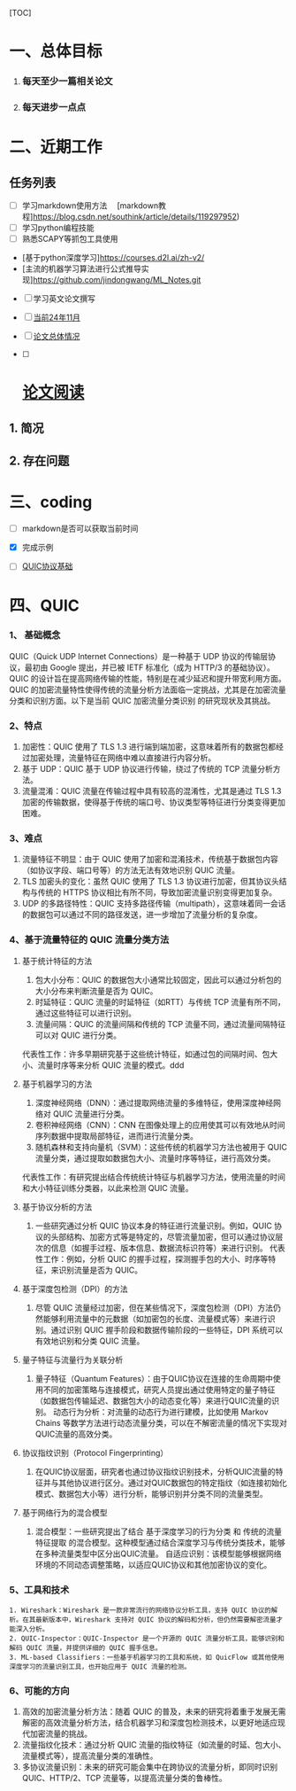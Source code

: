 [TOC]





# **一、总体目标**

1. ### 每天至少一篇相关论文
2. ### 每天进步一点点 

# 二、**近期工作**
## 任务列表
- [ ] 学习markdown使用方法&emsp;
[markdown教程]https://blog.csdn.net/southink/article/details/119297952)
- [ ] 学习python编程技能&nbsp; &emsp;
- [ ] 熟悉SCAPY等抓包工具使用
- [基于python深度学习]https://courses.d2l.ai/zh-v2/ <BR>
- [主流的机器学习算法进行公式推导实现]https://github.com/jindongwang/ML_Notes.git
- [ ] 学习英文论文撰写
- [ ] [当前24年11月](record/202411/index.md)
- [ ] [论文总体情况](record/整体汇总情况.md)

- [ ] # [论文阅读](record/整体汇总情况.md)
## 1. 简况
## 2. 存在问题



# 三、coding

- [ ] markdown是否可以获取当前时间
- [X] 完成示例



- [ ] [QUIC协议基础](record/quic.md)



# **四、QUIC**

### 1、 **基础概念**

QUIC（Quick UDP Internet Connections）是一种基于 UDP 协议的传输层协议，最初由 Google 提出，并已被 IETF 标准化（成为 HTTP/3 的基础协议）。QUIC 的设计旨在提高网络传输的性能，特别是在减少延迟和提升带宽利用方面。QUIC 的加密流量特性使得传统的流量分析方法面临一定挑战，尤其是在加密流量分类和识别方面。以下是当前 QUIC 加密流量分类识别 的研究现状及其挑战。


### **2、特点**

1. 加密性：QUIC 使用了 TLS 1.3 进行端到端加密，这意味着所有的数据包都经过加密处理，流量特征在网络中难以直接进行内容分析。
2. 基于 UDP：QUIC 基于 UDP 协议进行传输，绕过了传统的 TCP 流量分析方法。
3. 流量混淆：QUIC 流量在传输过程中具有较高的混淆性，尤其是通过 TLS 1.3 加密的传输数据，使得基于传统的端口号、协议类型等特征进行分类变得更加困难。


### **3、难点**

1. 流量特征不明显：由于 QUIC 使用了加密和混淆技术，传统基于数据包内容（如协议字段、端口号等）的方法无法有效地识别 QUIC 流量。
2. TLS 加密头的变化：虽然 QUIC 使用了 TLS 1.3 协议进行加密，但其协议头结构与传统的 HTTPS 协议相比有所不同，导致加密流量识别变得更加复杂。
3. UDP 的多路径特性：QUIC 支持多路径传输（multipath），这意味着同一会话的数据包可以通过不同的路径发送，进一步增加了流量分析的复杂度。

### **4、基于流量特征的 QUIC 流量分类方法**

1. 基于统计特征的方法

   1. 包大小分布：QUIC 的数据包大小通常比较固定，因此可以通过分析包的大小分布来判断流量是否为 QUIC。
   2. 时延特征：QUIC 流量的时延特征（如RTT）与传统 TCP 流量有所不同，通过这些特征可以进行识别。
   3. 流量间隔：QUIC 的流量间隔和传统的 TCP 流量不同，通过流量间隔特征可以对 QUIC 进行分类。

   代表性工作：许多早期研究基于这些统计特征，如通过包的间隔时间、包大小、流量时序等来分析 QUIC 流量的模式。ddd 

2. 基于机器学习的方法

   1. 深度神经网络（DNN）：通过提取网络流量的多维特征，使用深度神经网络对 QUIC 流量进行分类。
   2. 卷积神经网络（CNN）：CNN 在图像处理上的应用使其可以有效地从时间序列数据中提取局部特征，进而进行流量分类。
   3. 随机森林和支持向量机（SVM）：这些传统的机器学习方法也被用于 QUIC 流量分类，通过提取如数据包大小、流量时序等特征，进行高效分类。

   代表性工作：有研究提出结合传统统计特征与机器学习方法，使用流量的时间和大小特征训练分类器，以此来检测 QUIC 流量。

3. 基于协议分析的方法

   1. 一些研究通过分析 QUIC 协议本身的特征进行流量识别。例如，QUIC 协议的头部结构、加密方式等是特定的，尽管流量加密，但可以通过协议层次的信息（如握手过程、版本信息、数据流标识符等）来进行识别。
      代表性工作：例如，分析 QUIC 的握手过程，探测握手包的大小、时序等特征，来识别流量是否为 QUIC。

4. 基于深度包检测（DPI）的方法

   1. 尽管 QUIC 流量经过加密，但在某些情况下，深度包检测（DPI）方法仍然能够利用流量中的元数据（如加密包的长度、流量模式等）来进行识别。通过识别 QUIC 握手阶段和数据传输阶段的一些特征，DPI 系统可以有效地识别和分类 QUIC 流量。

5. 量子特征与流量行为关联分析

   1. 量子特征（Quantum Features）：由于QUIC协议在连接的生命周期中使用不同的加密策略与连接模式，研究人员提出通过使用特定的量子特征（如数据包传输延迟、数据包大小的动态变化等）来进行QUIC流量的识别。
      动态行为分析：对流量的动态行为进行建模，比如使用 Markov Chains 等数学方法进行动态流量分类，可以在不解密流量的情况下实现对QUIC流量的高效分类。

6. 协议指纹识别（Protocol Fingerprinting）

   1. 在QUIC协议层面，研究者也通过协议指纹识别技术，分析QUIC流量的特征并与其他协议进行区分。通过对QUIC数据包的特定指纹（如连接初始化模式、数据包大小等）进行分析，能够识别并分类不同的流量类型。

7. 基于网络行为的混合模型

   1. 混合模型：一些研究提出了结合 基于深度学习的行为分类 和 传统的流量特征提取 的混合模型。这种模型通过结合深度学习与传统分类技术，能够在多种流量类型中区分出QUIC流量。
      自适应识别：该模型能够根据网络环境的不同动态调整策略，以适应QUIC协议和其他加密协议的变化。

### **5、工具和技术**

    1. Wireshark：Wireshark 是一款非常流行的网络协议分析工具，支持 QUIC 协议的解析。在其最新版本中，Wireshark 支持对 QUIC 协议的解码和分析，但仍然需要解密流量才能深入分析。
    2. QUIC-Inspector：QUIC-Inspector 是一个开源的 QUIC 流量分析工具，能够识别和解码 QUIC 流量，并提供详细的 QUIC 握手信息。
    3. ML-based Classifiers：一些基于机器学习的工具和系统，如 QuicFlow 或其他使用深度学习的流量识别工具，也开始应用于 QUIC 流量的检测。

### **6、可能的方向**

1. 高效的加密流量分析方法：随着 QUIC 的普及，未来的研究将着重于发展无需解密的高效流量分析方法，结合机器学习和深度包检测技术，以更好地适应现代加密流量的挑战。
2. 流量指纹化技术：通过分析 QUIC 流量的指纹特征（如流量的时延、包大小、流量模式等），提高流量分类的准确性。
3. 多协议流量识别：未来的研究可能会集中在跨协议的流量分析，即同时识别 QUIC、HTTP/2、TCP 流量等，以提高流量分类的鲁棒性。











